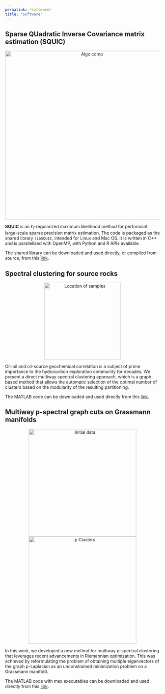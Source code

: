 ```yaml
---
permalink: /software/
title: "Software"
---
```


## Sparse QUadratic Inverse Covariance matrix estimation (SQUIC)

<p align="center">
  <img align="middle" src="http://DmsPas.github.io/images/SQUIC_components.png" alt="Algo comp" width="550"/>
</p>
<center>
<!--  -->
</center>

<!-- <figure><img align="middle" src="https://drive.google.com/uc?id=14ob4yMPKd6NMcCnxsRT2Otxulpksb0Ay" alt="comp" style="width:100%"><figcaption align = "center"><b>The optimized algorithmic components present in SQUIC.</b></figcaption></figure> -->

**SQUIC** is an $\ell_1$-regularized maximum likelihood method for performant large-scale sparse precision matrix estimation. The code is packaged as the shared library ``libSQUIC``, intended for Linux and Mac OS. It is written in C++ and is parallelized with OpenMP, with Python and R APIs available.

The shared library can be downloaded and used directly, or compiled from source, from this [link](https://www.gitlab.ci.inf.usi.ch/SQUIC/libSQUIC).



## Spectral clustering for source rocks

<p align="center">
  <img align="middle" src="http://DmsPas.github.io/images/map_locations.jpeg" alt="Location of samples" width="250"/>
</p>
<center>
<!--  -->
</center>

<!-- <figure><img align="center" src="http://DmsPas.github.io/images/map_locations.jpeg" alt="chrom" style="width:40%"><figcaption align = "center"><b>Potential source rock locations</b></figcaption></figure> -->


Oil-oil and oil-source geochemical correlation is a subject of prime importance to the hydrocarbon exploration community for decades. We present a direct multiway spectral clustering approach, which is a graph based method that allows the automatic selection of the optimal number of clusters based on the modularity of the resulting partitioning.

The MATLAB code can be downloaded and used directly from this [link](https://github.com/DmsPas/Spectral-clustering-of-source-rocks/).


## Multiway p-spectral graph cuts on Grassmann manifolds

<p align="center">
  <img src="http://DmsPas.github.io/images/Figure_Worms_Initial_img.jpg"  alt="Initial data" width="350"/>
  <img src="http://DmsPas.github.io/images/Figure_Worms_Clusters_img.jpg" alt="p Clusters" width="350"/>
</p>
<center>
<!--  -->
</center>

In this work, we developed a new method for multiway p-spectral clustering that leverages recent advancements in Riemannian optimization. This was achieved by reformulating the problem of obtaining multiple eigenvectors of the graph p-Laplacian as an unconstrained minimization problem on a Grassmann manifold.

The MATLAB code with mex executables can be downloaded and used directly from this [link](https://github.com/DmsPas/Multiway-p-spectral-clustering).


